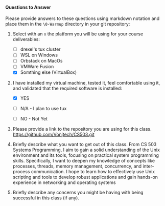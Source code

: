 #### Questions to Answer
Please provide answers to these questions using markdown notation and place them in the `\0-Warmup` directory in your git repository:

1. Select with an `x` the platform you will be using for your course deliverables:

    - [ ] drexel's tux cluster
    - [ ] WSL on Windows
    - [ ] Orbstack on MacOs
    - [ ] VMWare Fusion
    - [x] Somthing else (VirtualBox)

2. I have installed my virtual machine, tested it, feel comfortable using it, and validated that the required software is installed:

    - [x] YES
    - [ ] N/A - I plan to use tux
    - [ ] NO - Not Yet


3. Please provide a link to the repository you are using for this class.
   https://github.com/Vonjtech/CS503.git

4. Briefly describe what you want to get out of this class.
   From CS 503 Systems Programming, I aim to gain a solid understanding of the Unix environment and its tools, focusing on practical system programming skills. Specifically, I want to deepen my knowledge of concepts like processes, threads, memory management, concurrency, and inter-process communication. I hope to learn how to effectively use Unix scripting and tools to develop robust applications and gain hands-on experience in networking and operating systems

5. Briefly describe any concerns you might be having with being successful in this class (if any).